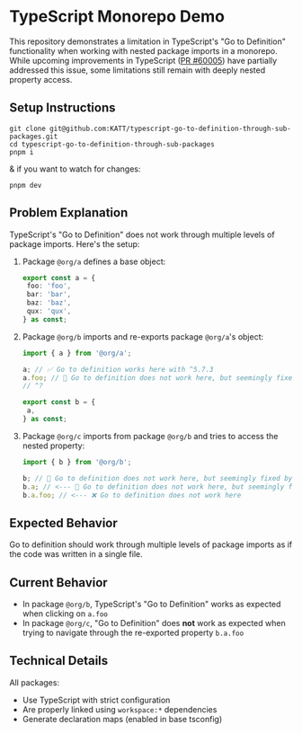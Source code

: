# TypeScript Monorepo Demo

This repository demonstrates a limitation in TypeScript's "Go to Definition" functionality when working with nested package imports in a monorepo. While upcoming improvements in TypeScript ([PR #60005](https://github.com/microsoft/TypeScript/pull/60005)) have partially addressed this issue, some limitations still remain with deeply nested property access.

## Setup Instructions

```shell
git clone git@github.com:KATT/typescript-go-to-definition-through-sub-packages.git
cd typescript-go-to-definition-through-sub-packages
pnpm i
```

& if you want to watch for changes:

```shell
pnpm dev
```

## Problem Explanation

TypeScript's "Go to Definition" does not work through multiple levels of package imports. Here's the setup:

1. Package `@org/a` defines a base object:

   ```typescript
   export const a = {
   	foo: 'foo',
   	bar: 'bar',
   	baz: 'baz',
   	qux: 'qux',
   } as const;
   ```

1. Package `@org/b` imports and re-exports package `@org/a`'s object:

   ```typescript
   import { a } from '@org/a';

   a; // ✅ Go to definition works here with ^5.7.3
   a.foo; // 🚧 Go to definition does not work here, but seemingly fixed by https://github.com/microsoft/TypeScript/pull/60005
   // ^?

   export const b = {
   	a,
   } as const;
   ```

1. Package `@org/c` imports from package `@org/b` and tries to access the nested property:

   ```typescript
   import { b } from '@org/b';

   b; // 🚧 Go to definition does not work here, but seemingly fixed by https://github.com/microsoft/TypeScript/pull/60005
   b.a; // <--- 🚧 Go to definition does not work here, but seemingly fixed by https://github.com/microsoft/TypeScript/pull/60005
   b.a.foo; // <--- ❌ Go to definition does not work here
   ```

## Expected Behavior

Go to definition should work through multiple levels of package imports as if the code was written in a single file.

## Current Behavior

- In package `@org/b`, TypeScript's "Go to Definition" works as expected when clicking on `a.foo`
- In package `@org/c`, "Go to Definition" does **not** work as expected when trying to navigate through the re-exported property `b.a.foo`

## Technical Details

All packages:

- Use TypeScript with strict configuration
- Are properly linked using `workspace:*` dependencies
- Generate declaration maps (enabled in base tsconfig)
